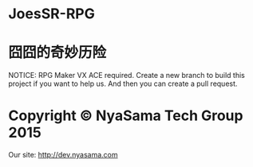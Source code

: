 # JoesSR-RPG
# 囧囧的奇妙历险
NOTICE:
RPG Maker VX ACE required.
Create a new branch to build this project if you want to help us.
And then you can create a pull request.

# Copyright © NyaSama Tech Group 2015
Our site: http://dev.nyasama.com
